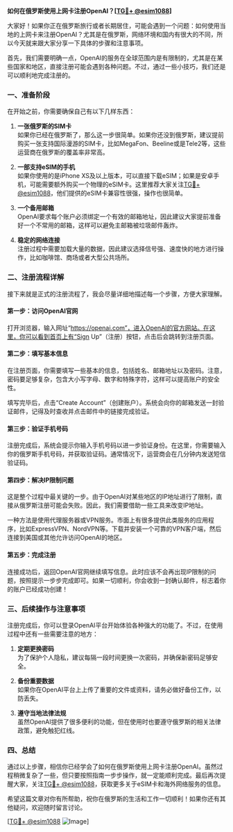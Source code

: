 **如何在俄罗斯使用上网卡注册OpenAI？[[TG💪+ @esim1088](https://t.me/s/esim1088)]**

大家好！如果你正在俄罗斯旅行或者长期居住，可能会遇到一个问题：如何使用当地的上网卡来注册OpenAI？尤其是在俄罗斯，网络环境和国内有很大的不同，所以今天就来跟大家分享一下具体的步骤和注意事项。

首先，我们需要明确一点，OpenAI的服务在全球范围内是有限制的，尤其是在某些国家和地区，直接注册可能会遇到各种问题。不过，通过一些小技巧，我们还是可以顺利地完成注册的。

### 一、准备阶段

在开始之前，你需要确保自己有以下几样东西：

1. **一张俄罗斯的SIM卡**  
   如果你已经在俄罗斯了，那么这一步很简单。如果你还没到俄罗斯，建议提前购买一张支持国际漫游的SIM卡，比如MegaFon、Beeline或是Tele2等，这些运营商在俄罗斯的覆盖率非常高。

2. **一部支持eSIM的手机**  
   如果你使用的是iPhone XS及以上版本，可以直接下载eSIM；如果是安卓手机，可能需要额外购买一个物理的eSIM卡。这里推荐大家关注[TG💪+ @esim1088](https://t.me/s/esim1088)，他们提供的eSIM卡兼容性很强，操作也很简单。

3. **一个备用邮箱**  
   OpenAI要求每个账户必须绑定一个有效的邮箱地址，因此建议大家提前准备好一个不常用的邮箱，这样可以避免主邮箱被垃圾邮件轰炸。

4. **稳定的网络连接**  
   注册过程中需要加载大量的数据，因此建议选择信号强、速度快的地方进行操作，比如咖啡馆、商场或者大型公共场所。

### 二、注册流程详解

接下来就是正式的注册流程了，我会尽量详细地描述每一个步骤，方便大家理解。

#### 第一步：访问OpenAI官网

打开浏览器，输入网址“https://openai.com”，进入OpenAI的官方网站。在这里，你可以看到首页上有“Sign Up”（注册）按钮，点击后会跳转到注册页面。

#### 第二步：填写基本信息

在注册页面，你需要填写一些基本的信息，包括姓名、邮箱地址以及密码。注意，密码要足够复杂，包含大小写字母、数字和特殊字符，这样可以提高账户的安全性。

填写完毕后，点击“Create Account”（创建账户）。系统会向你的邮箱发送一封验证邮件，记得及时查收并点击邮件中的链接完成验证。

#### 第三步：验证手机号码

注册完成后，系统会提示你输入手机号码以进一步验证身份。在这里，你需要输入你的俄罗斯手机号码，并获取验证码。通常情况下，运营商会在几分钟内发送短信验证码。

#### 第四步：解决IP限制问题

这是整个过程中最关键的一步。由于OpenAI对某些地区的IP地址进行了限制，直接从俄罗斯注册可能会失败。因此，我们需要借助一些工具来改变IP地址。

一种方法是使用代理服务器或VPN服务。市面上有很多提供此类服务的应用程序，比如ExpressVPN、NordVPN等。下载并安装一个可靠的VPN客户端，然后连接到美国或其他允许访问OpenAI的地区。

#### 第五步：完成注册

连接成功后，返回OpenAI官网继续填写信息。此时应该不会再出现IP限制的问题，按照提示一步步完成即可。如果一切顺利，你会收到一封确认邮件，标志着你的账户已经成功创建！

### 三、后续操作与注意事项

注册完成后，你可以登录OpenAI平台开始体验各种强大的功能了。不过，在使用过程中还有一些需要注意的地方：

1. **定期更换密码**  
   为了保护个人隐私，建议每隔一段时间更换一次密码，并确保新密码足够安全。

2. **备份重要数据**  
   如果你在OpenAI平台上上传了重要的文件或资料，请务必做好备份工作，以防丢失。

3. **遵守当地法律法规**  
   虽然OpenAI提供了很多便利的功能，但在使用时也要遵守俄罗斯的相关法律政策，避免触犯红线。

### 四、总结

通过以上步骤，相信你已经学会了如何在俄罗斯使用上网卡注册OpenAI。虽然过程稍微复杂了一些，但只要按照指南一步步操作，就一定能顺利完成。最后再次提醒大家，关注[TG💪+ @esim1088](https://t.me/s/esim1088)，获取更多关于eSIM卡和海外网络服务的信息。

希望这篇文章对你有所帮助，祝你在俄罗斯的生活和工作一切顺利！如果你还有其他疑问，欢迎随时留言讨论。

[[TG💪+ @esim1088](https://t.me/s/esim1088) ![Image](https://i.postimg.cc/4NQfJmqS/Snipaste-2025-05-13-00-14-12.png)]